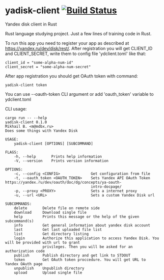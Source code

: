 # yadisk-client [![Build Status](https://travis-ci.com/madbox/yadisk-client.svg?branch=master)](https://travis-ci.com/madbox/yadisk-client)
Yandex disk client in Rust

Rust language studying project.
Just a few lines of training code in Rust.

To run this app you need to register your app as described at https://yandex.ru/dev/disk/rest/.
After registration you will get CLIENT_ID and CLIENT_SECRET, write them to config file 'ydclient.toml' like that:

``` ydclient.toml:
client_id = "some-alpha-num-id"
client_secret = "some-alpha-num-secret"
```

After app registration you should get OAuth token with command:

```
yadisk-client token
```

You can use --oauth-token CLI argument or add 'oauth_token' variable to ydclient.toml

CLI usage:

```
cargo run -- --help
yadisk-client 0.1.0
Mikhail B. <m@mdbx.ru>
Does some things with Yandex Disk

USAGE:
    yadisk-client [OPTIONS] [SUBCOMMAND]

FLAGS:
    -h, --help       Prints help information
    -V, --version    Prints version information

OPTIONS:
    -c, --config <CONFIG>              Get configuration from file
    -t, --oauth_token <OAUTH_TOKEN>    Sets Yandex API OAuth Token https://yandex.ru/dev/oauth/doc/dg/concepts/ya-oauth-
                                       intro-docpage/
    -p, --proxy <PROXY>                Sets a internet proxy
    -u, --url <URL>                    Sets a custom Yandex Disk url

SUBCOMMANDS:
    delete       Delete file on remote side
    download     Download single file
    help         Prints this message or the help of the given subcommand(s)
    info         Get general information about yandex disk account
    last         Get last uploaded file list
    list         Get directory listing
    login        Authorize this application to access Yandex Disk. You will be provided with url to grant
                 privileges. Then you will be asked for an authorization code
    publish      Publish directory and get link to STDOUT
    token        Get OAuth token proccedure. You will get URL to Yandex OAuth page
    unpublish    Unpublish directory
    upload       Upload single file
```
